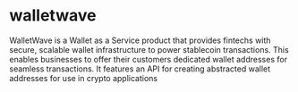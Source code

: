 # walletwave
WalletWave is a Wallet as a Service product that provides fintechs with secure, scalable wallet infrastructure to power stablecoin transactions. This enables businesses to offer their customers dedicated wallet addresses for seamless transactions. It features an API for creating abstracted wallet addresses for use in crypto applications  
